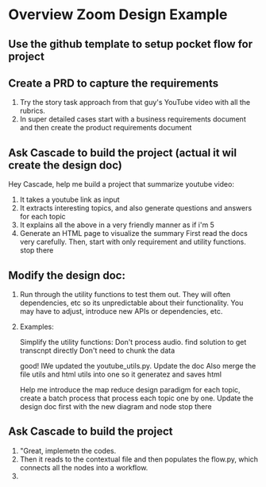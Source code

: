 # Overview Zoom Design Example

## Use the github template to setup pocket flow for project

## Create a PRD to capture the requirements

1. Try the story task approach from that guy's YouTube video with all the
   rubrics.
2. In super detailed cases start with a business requirements document and then
   create the product requirements document

## Ask Cascade to build the project (actual it wil create the design doc)

Hey Cascade, help me build a project that summarize youtube video:

1. It takes a youtube link as input
2. It extracts interesting topics, and also generate questions and answers for
   each topic
3. It explains all the above in a very friendly manner as if i'm 5
4. Generate an HTML page to visualize the summary First read the docs very
   carefully. Then, start with only requirement and utility functions. stop
   there

## Modify the design doc:

1. Run through the utility functions to test them out. They will often
   dependencies, etc so its unpredictable about their functionality. You may
   have to adjust, introduce new APIs or dependencies, etc.
2. Examples:

   Simplify the utility functions: Don't process audio. find solution to get
   transcnpt directly Don't need to chunk the data

   good! IWe updated the youtube_utils.py. Update the doc Also merge the file
   utils and html utils into one so it generatez and saves html

   Help me introduce the map reduce design paradigm for each topic, create a
   batch process that process each topic one by one. Update the design doc first
   with the new diagram and node stop there

## Ask Cascade to build the project

1. "Great, implemetn the codes.
2. Then it reads to the contextual file and then populates the flow.py, which
   connects all the nodes into a workflow.
3.
